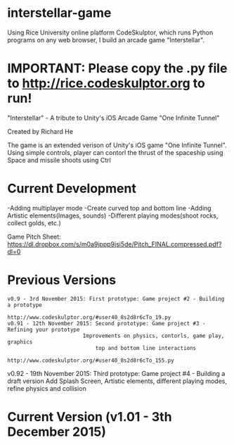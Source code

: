 # interstellar-game
Using Rice University online platform CodeSkulptor, which runs Python programs on any web browser, I build an arcade game "Interstellar".

# IMPORTANT: Please copy the .py file to http://rice.codeskulptor.org to run!

"Interstellar" - A tribute to Unity's iOS Arcade Game "One Infinite Tunnel"

 Created by Richard He

 The game is an extended verison of Unity's iOS game "One Infinite Tunnel".
 Using simple controls, player can contorl the thrust of the spaceship using Space and missile shoots using Ctrl

# Current Development
 -Adding multiplayer mode
 -Create curved top and bottom line
 -Adding Artistic elements(Images, sounds)
 -Different playing modes(shoot rocks, collect golds, etc.)

 Game Pitch Sheet: https://dl.dropbox.com/s/m0a9ippp9jsi5de/Pitch_FINAL.compressed.pdf?dl=0

# Previous Versions
	v0.9 - 3rd November 2015: First prototype: Game project #2 - Building a prototype
                             http://www.codeskulptor.org/#user40_8s2d8r6cTo_19.py
	v0.91 - 12th November 2015: Second prototype: Game project #3 - Refining your prototype
   							Improvements on physics, contorls, game play, graphics
								top and bottom line interactions
								http://www.codeskulptor.org/#user40_8s2d8r6cTo_155.py
   v0.92 - 19th November 2015: Third prototype: Game project #4 - Building a draft version
   							Add Splash Screen, Artistic elements, different playing modes, 
								refine physics and collision

# Current Version (v1.01 - 3th December 2015)
